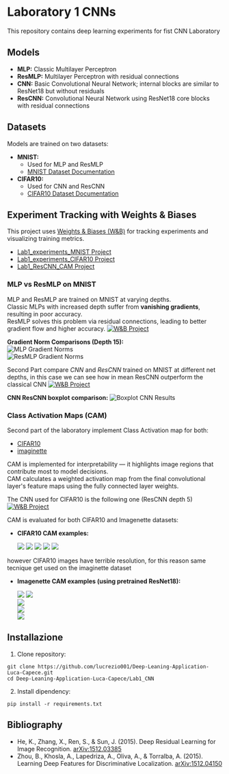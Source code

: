 # Laboratory 1 CNNs

This repository contains deep learning experiments for fist CNN Laboratory

## Models

- **MLP:** Classic Multilayer Perceptron  
- **ResMLP:** Multilayer Perceptron with residual connections  
- **CNN:** Basic Convolutional Neural Network; internal blocks are similar to ResNet18 but without residuals  
- **ResCNN:** Convolutional Neural Network using ResNet18 core blocks with residual connections

## Datasets

Models are trained on two datasets:

- **MNIST:**  
  - Used for MLP and ResMLP  
  - [MNIST Dataset Documentation](https://docs.pytorch.org/vision/main/generated/torchvision.datasets.MNIST.html)
- **CIFAR10:**  
  - Used for CNN and ResCNN  
  - [CIFAR10 Dataset Documentation](https://docs.pytorch.org/vision/main/generated/torchvision.datasets.CIFAR10.html)

## Experiment Tracking with Weights & Biases

This project uses [Weights & Biases (W&B)](https://wandb.ai/) for tracking experiments and visualizing training metrics.
- [Lab1_experiments_MNIST Project](https://wandb.ai/lucacapece007-universit-di-firenze/Lab1_experiments_MNIST?nw=nwuserlucacapece007)  
- [Lab1_experiments_CIFAR10 Project](https://wandb.ai/lucacapece007-universit-di-firenze/Lab1_experiments_CIFAR10?nw=nwuserlucacapece007)  
- [Lab1_ResCNN_CAM Project](https://wandb.ai/lucacapece007-universit-di-firenze/Lab1_ResCNN_CAM?nw=nwuserlucacapece007)

### MLP vs ResMLP on MNIST

MLP and ResMLP are trained on MNIST at varying depths.  
Classic MLPs with increased depth suffer from **vanishing gradients**, resulting in poor accuracy.  
ResMLP solves this problem via residual connections, leading to better gradient flow and higher accuracy.
[![W&B Project](https://img.shields.io/badge/W%26B-Project-lightgrey?logo=wandb)](https://wandb.ai/lucacapece007-universit-di-firenze/Lab1_experiments_MNIST?nw=nwuserlucacapece007)

**Gradient Norm Comparisons (Depth 15):**  
![MLP Gradient Norms](Output/grad_normsMLP_baseline_depth_15.png)  
![ResMLP Gradient Norms](Output/grad_normsResMLP_baseline_depth_15.png) 

Second Part compare *CNN* and *ResCNN* trained on MNIST at different net depths, in this case we can see how in mean ResCNN outperform the classical CNN
[![W&B Project](https://img.shields.io/badge/W%26B-Project-lightgrey?logo=wandb)](https://wandb.ai/lucacapece007-universit-di-firenze/Lab1_experiments_CIFAR10?nw=nwuserlucacapece007)

**CNN ResCNN boxplot comparison:** 
![Boxplot CNN Results](Output/boxplot_CNN.png)

### Class Activation Maps (CAM)

Second part of the laboratory implement Class Activation map for both:
- [CIFAR10](https://docs.pytorch.org/vision/main/generated/torchvision.datasets.CIFAR10.html)
- [imaginette](https://docs.pytorch.org/vision/main/generated/torchvision.datasets.Imagenette.html)

CAM is implemented for interpretability — it highlights image regions that contribute most to model decisions.  
CAM calculates a weighted activation map from the final convolutional layer's feature maps using the fully connected layer weights.



The CNN used for CIFAR10 is the following one (ResCNN depth 5) 
[![W&B Project](https://img.shields.io/badge/W%26B-Project-lightgrey?logo=wandb)](https://wandb.ai/lucacapece007-universit-di-firenze/Lab1_ResCNN_CAM?nw=nwuserlucacapece007)

CAM is evaluated for both CIFAR10 and Imagenette datasets:

- **CIFAR10 CAM examples:**

  ![](CAM_output/CAM_CIFAR10_0.jpg)
  ![](CAM_output/CAM_CIFAR10_1.jpg)
  ![](CAM_output/CAM_CIFAR10_2.jpg)
  ![](CAM_output/CAM_CIFAR10_3.jpg)
  ![](CAM_output/CAM_CIFAR10_4.jpg)

however CIFAR10 images have terrible resolution, for this reason same tecnique get used on the imaginette dataset

- **Imagenette CAM examples (using pretrained ResNet18):**

  ![](CAM_output/CAM_Imagenette_0.jpg)
  ![](CAM_output/CAM_Imagenette_1.jpg)  
  ![](CAM_output/CAM_Imagenette_2.jpg)  
  ![](CAM_output/CAM_Imagenette_3.jpg)  
  ![](CAM_output/CAM_Imagenette_4.jpg)  
  

## Installazione

1. Clone repository:

```
git clone https://github.com/lucrezio001/Deep-Leaning-Application-Luca-Capece.git
cd Deep-Leaning-Application-Luca-Capece/Lab1_CNN
```

2. Install dipendency:

```
pip install -r requirements.txt
```

## Bibliography

- He, K., Zhang, X., Ren, S., & Sun, J. (2015). Deep Residual Learning for Image Recognition. [arXiv:1512.03385](https://doi.org/10.48550/arXiv.1512.03385)  
- Zhou, B., Khosla, A., Lapedriza, A., Oliva, A., & Torralba, A. (2015). Learning Deep Features for Discriminative Localization. [arXiv:1512.04150](https://doi.org/10.48550/arXiv.1512.04150)

